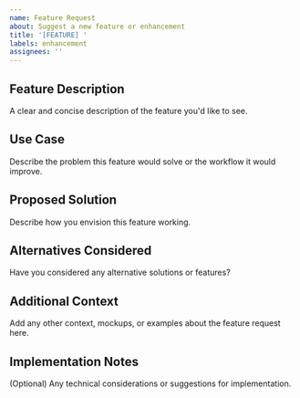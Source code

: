 ```yaml
---
name: Feature Request
about: Suggest a new feature or enhancement
title: '[FEATURE] '
labels: enhancement
assignees: ''
---
```


## Feature Description
A clear and concise description of the feature you'd like to see.

## Use Case
Describe the problem this feature would solve or the workflow it would improve.

## Proposed Solution
Describe how you envision this feature working.

## Alternatives Considered
Have you considered any alternative solutions or features?

## Additional Context
Add any other context, mockups, or examples about the feature request here.

## Implementation Notes
(Optional) Any technical considerations or suggestions for implementation.
